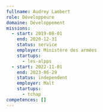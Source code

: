 ```yaml
---
fullname: Audrey Lambert
role: Développeure
domaine: Développement
missions:
  - start: 2019-08-01
    end: 2020-12-31
    status: service
    employer: Ministère des armées
    startups:
      - les-alpps
  - start: 2022-11-01
    end: 2023-06-29
    status: independent
    employer: Malt
    startups:
      - tchap
competences: []
---
```


